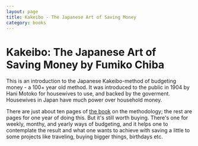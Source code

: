 ```yaml
---
layout: page
title: Kakeibo - The Japanese Art of Saving Money
category: books
---
```


# Kakeibo: The Japanese Art of Saving Money by Fumiko Chiba

This is an introduction to the Japanese Kakeibo-method of budgeting money - a 100+ year old method. It was introduced to the public in 1904 by Hani Motoko for housewives to use, and backed by the goverment. Housewives in Japan have much power over household money.

There are just about ten pages of [the book](https://www.amazon.com/Kakeibo-Japanese-Art-Saving-Money/dp/0525538038/) on the methodology; the rest are pages for one year of doing this. But it's still worth buying. There's one for weekly, monthy, and yearly ways of budgeting, and it helps one to contemplate the result and what one wants to achieve with saving a little to some projects like traveling, buying bigger things, birthdays etc.
